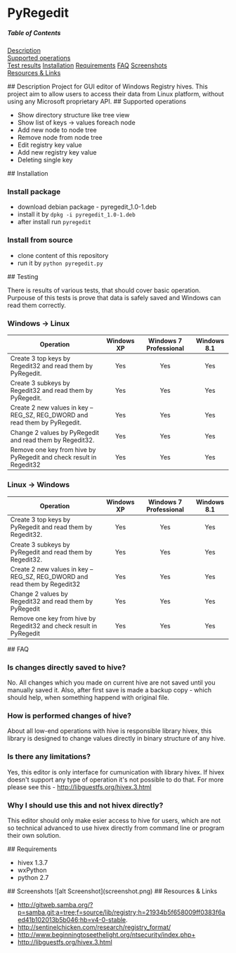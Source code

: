 # PyRegedit

##### Table of Contents  
[Description](#description)  
[Supported operations](#operations)  
[Test results](#testing)
[Installation](#install) 
[Requirements](#requirements)
[FAQ](#faq) 
[Screenshots](#screenshots)  
[Resources & Links](resources_links)  

<a name="description"/>
## Description
Project for GUI editor of Windows Registry hives.
This project aim to allow users to access their data from Linux platform,
without using any Microsoft proprietary API.

<a name="operations"/>
## Supported operations

* Show directory structure like tree view
* Show list of keys -> values foreach node
* Add new node to node tree
* Remove node from node tree
* Edit registry key value
* Add new registry key value
* Deleting single key

<a name="install"/>
## Installation

### Install package

* download debian package - pyregedit_1.0-1.deb
* install it by `dpkg -i pyregedit_1.0-1.deb`
* after install run `pyregedit`

### Install from source

* clone content of this repository
* run it by `python pyregedit.py`

<a name="testing"/>
## Testing

There is results of various tests, that should cover basic operation. Purpouse
of this tests is prove that data is safely saved and Windows can read them correctly.


### Windows -> Linux

| Operation | Windows XP | Windows 7 Professional | Windows 8.1 |
| ------------- |:-----------:|:-------------:|:-----------:|
| Create 3 top keys by Regedit32 and read them by PyRegedit. | Yes | Yes | Yes | Yes |
| Create 3 subkeys by Regedit32 and read them by PyRegedit.	 | Yes | Yes | Yes | Yes |
| Create 2 new values in key  – REG_SZ, REG_DWORD and read them by PyRegedit. | Yes | Yes | Yes | Yes |
| Change 2 values by PyRegedit and read them by Regedit32. | Yes | Yes | Yes | Yes |
| Remove one key from hive by PyRegedit and check result in Regedit32 | Yes | Yes | Yes | Yes |

### Linux -> Windows

| Operation | Windows XP | Windows 7 Professional | Windows 8.1 |
| ------------- |:-----------:|:-------------:|:-----------:|
| Create 3 top keys by PyRegedit and read them by Regedit32. | Yes | Yes | Yes | Yes |
| Create 3 subkeys by PyRegedit and read them by Regedit32.	 | Yes | Yes | Yes | Yes |
| Create 2 new values in key  – REG_SZ, REG_DWORD and read them by Regedit32 | Yes | Yes | Yes | Yes |
| Change 2 values by Regedit32 and read them by PyRegedit | Yes | Yes | Yes | Yes |
| Remove one key from hive by Regedit32 and check result in PyRegedit | Yes | Yes | Yes | Yes |

<a name="faq">
## FAQ

### Is changes directly saved to hive?

No. All changes which you made on current hive are not saved until you
manually saved it. Also, after first save is made a backup copy - which
should help, when something happend with original file.

### How is performed changes of hive?

About all low-end operations with hive is responsible library hivex,
this library is designed to change values directly in binary structure of
any hive.

### Is there any limitations?

Yes, this editor is only interface for cumunication with library hivex. If
hivex doesn't support any type of operation it's not possible to do that. For
more please see this - http://libguestfs.org/hivex.3.html

### Why I should use this and not hivex directly?

This editor should only make esier access to hive for users, which are not
so technical advanced to use hivex directly from command line or program their
own solution.

<a name="requirements"/>
## Requirements

* hivex 1.3.7
* wxPython
* python 2.7

<a name="screenshots"/>
## Screenshots
![alt Screenshot](screenshot.png)

<a name="resources_links"/>
## Resources & Links

* http://gitweb.samba.org/?p=samba.git;a=tree;f=source/lib/registry;h=21934b5f658009ff0383f6aed41b102013b5b046;hb=v4-0-stable.
* http://sentinelchicken.com/research/registry_format/
* http://www.beginningtoseethelight.org/ntsecurity/index.php+
* http://libguestfs.org/hivex.3.html
